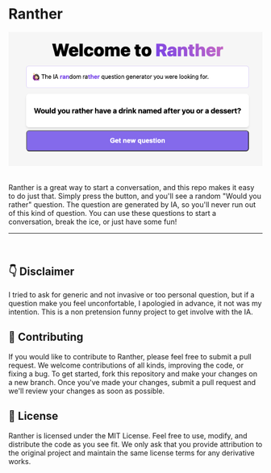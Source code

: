 # Ranther
<p align="center">
<img src="./public/ranther.png" alt="captura de pantalla de ranther">
</p>
<br />
Ranther  is a great way to start a conversation, and this repo makes it easy to do just that. Simply press the button, and you'll see a random "Would you rather" question. The question are generated by IA,  so you'll never run out of this kind of question. You can use these questions to start a conversation, break the ice, or just have some fun!

---
<br />

## 👇 Disclaimer
I tried to ask for generic and not invasive or too personal question, but if a question make you feel unconfortable, I apologied in advance, it not was my intention. This is a non pretension funny project to get involve with the IA.

## 🙏 Contributing
If you would like to contribute to Ranther, please feel free to submit a pull request. We welcome contributions of all kinds, improving the code, or fixing a bug. To get started, fork this repository and make your changes on a new branch. Once you've made your changes, submit a pull request and we'll review your changes as soon as possible.

## 🔖 License
Ranther is licensed under the MIT License. Feel free to use, modify, and distribute the code as you see fit. We only ask that you provide attribution to the original project and maintain the same license terms for any derivative works.